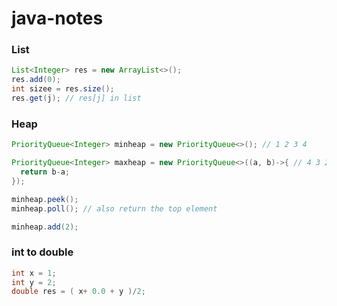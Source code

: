 # java-notes

### List
```java
List<Integer> res = new ArrayList<>();
res.add(0);
int sizee = res.size();
res.get(j); // res[j] in list

```
### Heap
```java
PriorityQueue<Integer> minheap = new PriorityQueue<>(); // 1 2 3 4

PriorityQueue<Integer> maxheap = new PriorityQueue<>((a, b)->{ // 4 3 2 1
  return b-a; 
});

minheap.peek();
minheap.poll(); // also return the top element 

minheap.add(2);
```

### int to double
```java
int x = 1;
int y = 2;
double res = ( x+ 0.0 + y )/2;
```
